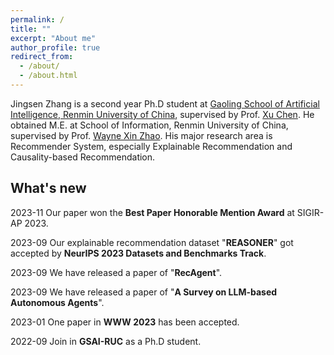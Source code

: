 ```yaml
---
permalink: /
title: ""
excerpt: "About me"
author_profile: true
redirect_from: 
  - /about/
  - /about.html
---
```


Jingsen Zhang is a second year Ph.D student at [Gaoling School of Artificial Intelligence, Renmin University of China](http://ai.ruc.edu.cn/), supervised by Prof. [Xu Chen](http://xu-chen.com).
He obtained M.E. at School of Information, Renmin University of China, supervised by Prof. [Wayne Xin Zhao](http://playbigdata.ruc.edu.cn/batmanfly/).
His major research area is Recommender System, especially Explainable Recommendation and Causality-based Recommendation.


## What's new
2023-11 Our paper won the **Best Paper Honorable Mention Award** at SIGIR-AP 2023.

2023-09 Our explainable recommendation dataset "**REASONER**" got accepted by **NeurIPS 2023 Datasets and Benchmarks Track**.

2023-09 We have released a paper of "**RecAgent**".

2023-09 We have released a paper of "**A Survey on LLM-based Autonomous Agents**".

2023-01 One paper in **WWW 2023** has been accepted.

2022-09 Join in **GSAI-RUC** as a Ph.D student.
